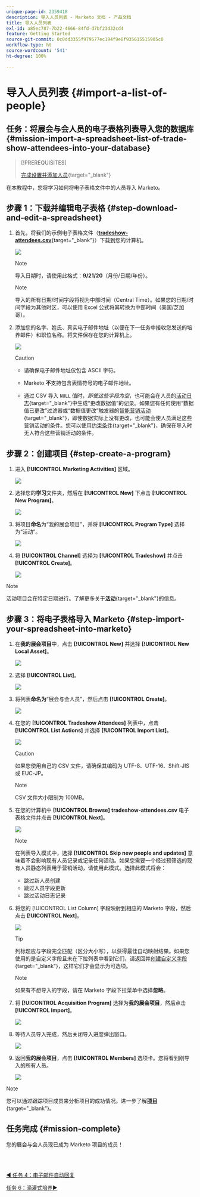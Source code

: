 ```yaml
---
unique-page-id: 2359418
description: 导入人员列表 - Marketo 文档 - 产品文档
title: 导入人员列表
exl-id: a85ec787-7b22-4666-84fd-d7bf23d32cd4
feature: Getting Started
source-git-commit: 0c0dd3355f979577ec194f9e8f935615515905c0
workflow-type: ht
source-wordcount: '541'
ht-degree: 100%

---
```


# 导入人员列表 {#import-a-list-of-people}

## 任务：将展会与会人员的电子表格列表导入您的数据库 {#mission-import-a-spreadsheet-list-of-trade-show-attendees-into-your-database}

>[!PREREQUISITES]
>
>[完成设置并添加人员](/help/marketo/getting-started/quick-wins/get-set-up-and-add-a-person.md){target="_blank"}

在本教程中，您将学习如何将电子表格文件中的人员导入 Marketo。

## 步骤 1：下载并编辑电子表格 {#step-download-and-edit-a-spreadsheet}

1. 首先，将我们的示例电子表格文件（[**tradeshow-attendees.csv**](/help/marketo/getting-started/assets/tradeshow-attendees.csv){target="_blank"}）下载到您的计算机。

   ![](assets/import-a-list-of-people-1.png)

   >[!NOTE]
   >
   >导入日期时，请使用此格式：**9/21/20**（月份/日期/年份）。

   >[!NOTE]
   >
   >导入的所有日期/时间字段将视为中部时间（Central Time）。如果您的日期/时间字段为其他时区，可以使用 Excel 公式将其转换为中部时间（美国/芝加哥）。

1. 添加您的名字、姓氏、真实电子邮件地址（以便在下一任务中接收您发送的培养邮件）和职位名称。将文件保存在您的计算机上。

   ![](assets/import-a-list-of-people-2.png)

   >[!CAUTION]
   >
   >* 请确保电子邮件地址仅包含 ASCII 字符。
   >
   >* Marketo **不**&#x200B;支持包含表情符号的电子邮件地址。
   >
   >* 通过 CSV 导入 `NULL` 值时，_即使这些字段为空_，也可能会在人员的[活动日志](/help/marketo/product-docs/core-marketo-concepts/smart-lists-and-static-lists/managing-people-in-smart-lists/locate-the-activity-log-for-a-person.md){target="_blank"}中生成“更改数据值”的记录。如果您有任何使用“数据值已更改”过滤器或“数据值更改”触发器的[智能营销活动](/help/marketo/product-docs/core-marketo-concepts/smart-campaigns/understanding-smart-campaigns.md){target="_blank"}，即使数据实际上没有更改，也可能会使人员满足这些营销活动的条件。您可以使用[约束条件](/help/marketo/product-docs/core-marketo-concepts/smart-lists-and-static-lists/using-smart-lists/add-a-constraint-to-a-smart-list-filter.md){target="_blank"}，确保在导入时无人符合这些营销活动的条件。

## 步骤 2：创建项目 {#step-create-a-program}

1. 进入 **[!UICONTROL Marketing Activities]** 区域。

   ![](assets/import-a-list-of-people-3.png)

1. 选择您的&#x200B;**学习**&#x200B;文件夹，然后在 **[!UICONTROL New]** 下点击 **[!UICONTROL New Program]**。

   ![](assets/import-a-list-of-people-4.png)

1. 将项目&#x200B;**命名**&#x200B;为“我的展会项目”，并将 **[!UICONTROL Program Type]** 选择为“活动”。

   ![](assets/import-a-list-of-people-5.png)

1. 将 **[!UICONTROL Channel]** 选择为 **[!UICONTROL Tradeshow]** 并点击 **[!UICONTROL Create]**。

   ![](assets/import-a-list-of-people-6.png)

>[!NOTE]
>
>活动项目会在特定日期进行。了解更多关于&#x200B;[**活动**](/help/marketo/product-docs/demand-generation/events/understanding-events/understanding-event-programs.md){target="_blank"}&#x200B;的信息。

## 步骤 3：将电子表格导入 Marketo {#step-import-your-spreadsheet-into-marketo}

1. 在&#x200B;**我的展会项目**&#x200B;中，点击 **[!UICONTROL New]** 并选择 **[!UICONTROL New Local Asset]**。

   ![](assets/import-a-list-of-people-7.png)

1. 选择 **[!UICONTROL List]**。

   ![](assets/import-a-list-of-people-8.png)

1. 将列表&#x200B;**命名为**“展会与会人员”，然后点击 **[!UICONTROL Create]**。

   ![](assets/import-a-list-of-people-9.png)

1. 在您的 **[!UICONTROL Tradeshow Attendees]** 列表中，点击 **[!UICONTROL List Actions]** 并选择 **[!UICONTROL Import List]**。

   ![](assets/import-a-list-of-people-10.png)

   >[!CAUTION]
   >
   >如果您使用自己的 CSV 文件，请确保其编码为 UTF-8、UTF-16、Shift-JIS 或 EUC-JP。

   >[!NOTE]
   >
   >CSV 文件大小限制为 100MB。

1. 在您的计算机中 **[!UICONTROL Browse]** **tradeshow-attendees.csv** 电子表格文件并点击 **[!UICONTROL Next]**。

   ![](assets/import-a-list-of-people-11.png)

   >[!NOTE]
   >
   >在列表导入模式中，选择 **[!UICONTROL Skip new people and updates]** 意味着不会影响现有人员记录或记录任何活动。如果您需要一个经过预筛选的现有人员静态列表用于营销活动，请使用此模式。选择此模式将会：
   >
   > * 跳过新人员创建
   > * 跳过人员字段更新
   > * 跳过活动日志记录

1. 将您的 [!UICONTROL List Column] 字段映射到相应的 Marketo 字段，然后点击 **[!UICONTROL Next]**。

   ![](assets/import-a-list-of-people-12.png)

   >[!TIP]
   >
   >列标题应与字段完全匹配（区分大小写），以获得最佳自动映射结果。如果您使用的是自定义字段且未在下拉列表中看到它们，请返回并[创建自定义字段](/help/marketo/product-docs/administration/field-management/create-a-custom-field-in-marketo.md){target="_blank"}，这样它们才会显示为可选项。

   >[!NOTE]
   >
   >如果有不想导入的字段，请在 Marketo 字段下拉菜单中选择&#x200B;**忽略**。

1. 将 **[!UICONTROL Acquisition Program]** 选择为&#x200B;**我的展会项目**，然后点击 **[!UICONTROL Import]**。

   ![](assets/import-a-list-of-people-13.png)

1. 等待人员导入完成，然后关闭导入进度弹出窗口。

   ![](assets/import-a-list-of-people-14.png)

1. 返回&#x200B;**我的展会项目**，点击 **[!UICONTROL Members]** 选项卡。您将看到刚导入的所有人员。

   ![](assets/import-a-list-of-people-15.png)

>[!NOTE]
>
>您可以通过跟踪项目成员来分析项目的成功情况。进一步了解&#x200B;[**项目**](/help/marketo/product-docs/core-marketo-concepts/programs/creating-programs/understanding-programs.md){target="_blank"}。

## 任务完成 {#mission-complete}

您的展会与会人员现已成为 Marketo 项目的成员！

<br> 

[◄ 任务 4：电子邮件自动回复](/help/marketo/getting-started/quick-wins/email-auto-response.md)

[任务 6：滴灌式培养►](/help/marketo/getting-started/quick-wins/drip-drip-nurture.md)
